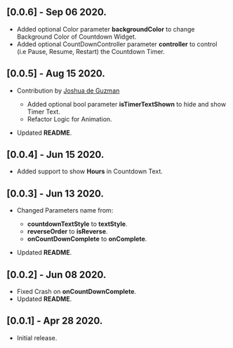 ## [0.0.6] - Sep 06 2020.
* Added optional Color parameter **backgroundColor** to change Background Color of Countdown Widget.
* Added optional CountDownController parameter **controller** to control (i.e Pause, Resume, Restart) the Countdown Timer.

## [0.0.5] - Aug 15 2020.

* Contribution by [Joshua de Guzman](https://github.com/joshuadeguzman)
    * Added optional bool parameter **isTimerTextShown** to hide and show Timer Text.
    * Refactor Logic for Animation.

* Updated **README**.

## [0.0.4] - Jun 15 2020.

* Added support to show **Hours** in Countdown Text.

## [0.0.3] - Jun 13 2020.

* Changed Parameters name from:
    * **countdownTextStyle** to **textStyle**.
    * **reverseOrder** to **isReverse**.
    * **onCountDownComplete** to **onComplete**.

* Updated **README**.

## [0.0.2] - Jun 08 2020.

* Fixed Crash on **onCountDownComplete**.
* Updated **README**.

## [0.0.1] - Apr 28 2020.

* Initial release.
